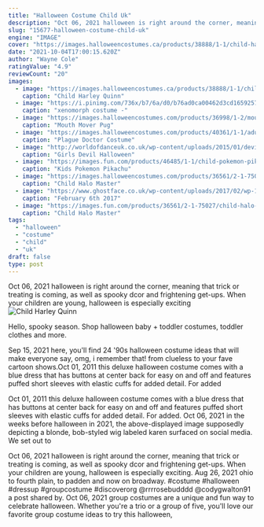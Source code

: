 ```yaml
---
title: "Halloween Costume Child Uk"
description: "Oct 06, 2021 halloween is right around the corner, meaning that trick or treating is coming, as well as spooky dcor and frightening get-ups. When your children are young, halloween is especially exciting"
slug: "15677-halloween-costume-child-uk"
engine: "IMAGE"
cover: "https://images.halloweencostumes.ca/products/38888/1-1/child-harley-quinn-jumpsuit-costume.jpg"
date: "2021-10-04T17:00:15.620Z"
author: "Wayne Cole"
ratingValue: "4.9"
reviewCount: "20"
images:
  - image: "https://images.halloweencostumes.ca/products/38888/1-1/child-harley-quinn-jumpsuit-costume.jpg"
    caption: "Child Harley Quinn"
  - image: "https://i.pinimg.com/736x/b7/6a/d0/b76ad0ca00462d3cd16592570bccb593--xenomorph-costume-predator-costume.jpg"
    caption: "xenomorph costume -"
  - image: "https://images.halloweencostumes.com/products/36998/1-2/mouth-mover-pug-mask.jpg"
    caption: "Mouth Mover Pug"
  - image: "https://images.halloweencostumes.com/products/40361/1-1/adult-plague-doctor-costume.jpg"
    caption: "Plague Doctor Costume"
  - image: "http://worldofdanceuk.co.uk/wp-content/uploads/2015/01/devil.jpg"
    caption: "Girls Devil Halloween"
  - image: "https://images.fun.com/products/46485/1-1/child-pokemon-pikachu-jumpsuit.jpg"
    caption: "Kids Pokemon Pikachu"
  - image: "https://images.halloweencostumes.com/products/36561/2-1-75025/child-halo-master-chief-mjolnir-hoodie.jpg"
    caption: "Child Halo Master"
  - image: "https://www.ghostface.co.uk/wp-content/uploads/2017/02/wp-1485976774971.jpg"
    caption: "February 6th 2017"
  - image: "https://images.fun.com/products/36561/2-1-75027/child-halo-master-chief-mjolnir-hoodie.jpg"
    caption: "Child Halo Master"
tags:
  - "halloween"
  - "costume"
  - "child"
  - "uk"
draft: false
type: post
---
```


Oct 06, 2021 halloween is right around the corner, meaning that trick or treating is coming, as well as spooky dcor and frightening get-ups. When your children are young, halloween is especially exciting
![Child Harley Quinn](https://images.halloweencostumes.ca/products/38888/1-1/child-harley-quinn-jumpsuit-costume.jpg "Child Harley Quinn")

Hello, spooky season. Shop halloween baby + toddler costumes, toddler clothes and more.
<!--inArticleAds-->

<!--galleryOne-->

Sep 15, 2021 here, you'll find 24 '90s halloween costume ideas that will make everyone say, omg, i remember that! from clueless to your fave cartoon shows.Oct 01, 2011 this deluxe halloween costume comes with a blue dress that has buttons at center back for easy on and off and features puffed short sleeves with elastic cuffs for added detail. For added
<!--inArticleAds-->

<!--galleryTwo-->

Oct 01, 2011 this deluxe halloween costume comes with a blue dress that has buttons at center back for easy on and off and features puffed short sleeves with elastic cuffs for added detail. For added. Oct 06, 2021 in the weeks before halloween in 2021, the above-displayed image supposedly depicting a blonde, bob-styled wig labeled karen surfaced on social media. We set out to
<!--galleryThree-->

Oct 06, 2021 halloween is right around the corner, meaning that trick or treating is coming, as well as spooky dcor and frightening get-ups. When your children are young, halloween is especially exciting. Aug 26, 2021 ohio to fourth plain, to padden and now on broadway. #costume #halloween #dressup #groupcostume #discoverorg @rrrrosebudddd @codygwalton91 a post shared by. Oct 06, 2021 group costumes are a unique and fun way to celebrate halloween. Whether you're a trio or a group of five, you'll love our favorite group costume ideas to try this halloween,